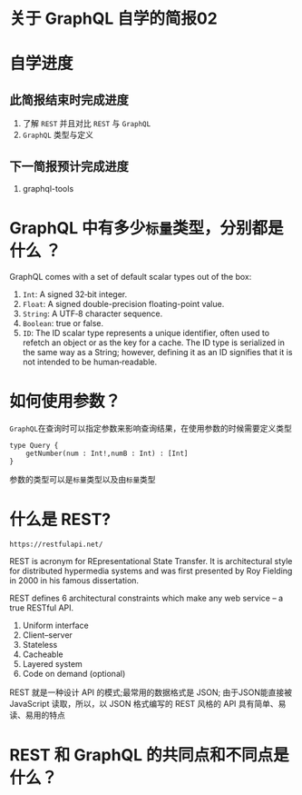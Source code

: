 <!--
 * @Author: your name
 * @Date: 2020-12-07 11:50:23
 * @LastEditTime: 2020-12-12 16:23:38
 * @LastEditors: Please set LastEditors
 * @Description: In User Settings Edit
 * @FilePath: \myLearn-GraphQL\2020-12-07-自学简报02.md
 1、这里同时考虑下和web开发中通常restful api开发对比。
 2、graphql内较多类型、定义的概念多揣摩下
 3、graphql-tools: GraphQL Schema生成器，这个库在后续学习中也可以看下。
-->
关于 GraphQL 自学的简报02
=========

# 自学进度

## 此简报结束时完成进度
1. 了解 `REST` 并且对比 `REST` 与 `GraphQL`
2. `GraphQL` 类型与定义
## 下一简报预计完成进度
1. graphql-tools

# GraphQL 中有多少`标量`类型，分别都是什么 ？
GraphQL comes with a set of default scalar types out of the box:

1. `Int`: A signed 32‐bit integer.
2. `Float`: A signed double-precision floating-point value.
3. `String`: A UTF‐8 character sequence.
4. `Boolean`: true or false.
5. `ID`: The ID scalar type represents a unique identifier, often used to refetch an object or as the key for a cache. The ID type is serialized in the same way as a String; however, defining it as an ID signifies that it is not intended to be human‐readable.

# 如何使用参数？
`GraphQL`在查询时可以指定参数来影响查询结果，在使用参数的时候需要定义类型
```
type Query {
    getNumber(num : Int!,numB : Int) : [Int]
}
```


参数的类型可以是`标量`类型以及由`标量`类型


# 什么是 REST?
`https://restfulapi.net/`


REST is acronym for REpresentational State Transfer. It is architectural style for distributed hypermedia systems and was first presented by Roy Fielding in 2000 in his famous dissertation.

REST defines 6 architectural constraints which make any web service – a true RESTful API.

1. Uniform interface
2. Client–server
3. Stateless
4. Cacheable
5. Layered system
6. Code on demand (optional)


REST 就是一种设计 API 的模式;最常用的数据格式是 JSON; 由于JSON能直接被 JavaScript 读取，所以，以 JSON 格式编写的 REST 风格的 API 具有简单、易读、易用的特点


# REST 和 GraphQL 的共同点和不同点是什么？
